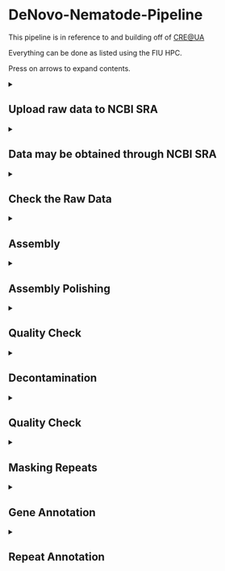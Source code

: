 # DeNovo-Nematode-Pipeline
This pipeline is in reference to and building off of [CRE@UA](https://github.com/BamaComputationalBiology/CRE-UA/blob/main/CRE-Pipeline.md)

Everything can be done as listed using the FIU HPC. 

Press on arrows to expand contents.


<details>
<summary>
	
## Upload raw data to NCBI SRA
</summary>

It is a good idea to upload your raw reads to the Sequence Read Archive (SRA) so that it is stored off your system and you can come back and download it if needed. You may also place an embargo on it so that the data will not be public until your paper is published. This is also a good idea because it may take a month to process and you don't want to be worried about this while also trying to publish (most journals require the raw data to be available during the time of review).

</details>



<details>
<summary>
	
## Data may be obtained through NCBI SRA
</summary>

**Nanopore:**
```
module load sratoolkit-3.0.0
```

Go to NCBI SRA and search _Oscheius_. use the filters at the side to narrow it down to genome and nanopore reads. Find the sra ID for _Oscheius_ sp.G, the number is **SRR16242712**
```
fasterq-dump SRR16242712
#this will take a while and give you no feedback so just believe it will work.
```

If successful you should have a file named SRR16242712.fastq with 18G of data. Type ls -lh to see this.

**Illumina:**
```
fasterq-dump SRR16242711
```

If successful you should have a file named SRR16242711_1.fastq and SRR16242711_2.fastq both with 5.4G of data. Type ls -lh to see this.

</details>



<details>
<summary> 

## Check the Raw Data
</summary>

[fastqc](https://www.bioinformatics.babraham.ac.uk/projects/fastqc/) is a program to assess the quality of raw reads and give some basic stats. 

```
module load fastqc-0.11.7-gcc-8.2.0-gia624n
fastqc /path/to/reads.fastq
```
The output will be a .html report. To download this from the hpc, exit ssh and log in via sftp:
```
exit
sftp username@hpclogin01.fiu.edu
get *.html
exit
```
You will then need to navigate to your home directory on your computer and open the file in a browser.

**Some questions to pay attention to:**

1. What is the smallest read?
2. What is the largest read?
3. What is the median read length?
4. What is the theoretical coverage of the genome (Size of genome/(median read legth * number of reads)) OR (size of genome/file size)
5. Are there adapter sequences you may need to trim? If there are you should use a software like [Trimmomatic](http://www.usadellab.org/cms/index.php?page=trimmomatic) or [Trimgalore](https://github.com/FelixKrueger/TrimGalore/blob/master/Docs/Trim_Galore_User_Guide.md) to trim the adapter sequences off and run fastqc again. Trimgalore is a module on the HPC but Trimmomatic will have to be installed by the user.

</details>



</details>



<details>
<summary>
	
## Assembly
</summary>

It is a good idea to try multiple assembly methods and compare to choose the 'best' one. Best typically means most complete and contiguous. You could try with different softwares, different input data, and different amounts of input data. You can then use that 'best' one for annotation. 

We have tried assembly with:

* flye

* nextdenovo

* verkko

* hifiasm


Flye and nextdenovo use ONT and illumina data. Verkko and hifiasm use pacbio and ONT. 


--------------------------------------------------------------------------------------------------------------------------------------------------------------

<details>
<summary>nextDenovo</summary>

https://github.com/Nextomics/NextDenovo

Between flye and nextdenovo, we find nextDenovo to generally be better and more contiguous.
```
#create the input file
ls SRR16242712.fastq > input.fofn
```

```
#create the configuration file for assembly
vi run.cfg
```

Press[i] for insert and copy and paste the below section (this was obtained by going to nextDenovo documentation and copying the run.cfg file. Then we correct a few lines for our data, like genome size for example. If you don't know the genome size you can estimate it from a related species or use the option auto.

```
[General]
job_type = local
job_prefix = nextDenovo
task = all
rewrite = yes
deltmp = yes
parallel_jobs = 20
input_type = raw
read_type = ont # clr, ont, hifi
input_fofn = input.fofn
workdir = PB127

[correct_option]
read_cutoff = 1k
genome_size = 120M # estimated genome size, I know because I've already assembled this one
sort_options = -m 20g -t 15
minimap2_options_raw = -t 8
pa_correction = 3
correction_options = -p 15

[assemble_option]
minimap2_options_cns = -t 8
nextgraph_options = -a 1
```

Save by pressing [esc], type ':wq' and press [enter]

```
#create the script to run nextDenovo and create an assembled genome
vi assemble.sh
```

Press [i] for insert mode and copy the below script

```
#!/bin/bash

#SBATCH --account iacc_jfierst
#SBATCH --qos highmem1
#SBATCH --partition highmem1
#SBATCH --output=out_%assemble.log
#SBATCH --mail-user=vegge003@fiu.edu 	#use your own email instead
#SBATCH --mail-type=ALL

module load nextDenovo-2.5.0

nextDenovo run.cfg
```

Save by pressing [esc], type ':wq' and press [enter]


Run the script with: 
```
sbatch assemble.sh
```

To see if your job is running type the following command:
```
squeue --me
```

There is a common issue some face and you may need to load modules before you run the script. In which case use:
```
module load nextDenovo-2.5.0
sbatch assemble.sh
```

The final assembly result is at 03.ctg_graph/nd.asm.fasta

Basic statistics for the assembly are at 03.ctg_graph/nd.asm.fasta.stat
</details>

<details>
	<summary>Flye</summary>
	

https://canu.readthedocs.io/en/latest/quick-start.html#quickstart

The Canu module is available on HPC but I run into a problem with java when trying to use the module. Additionally, Flye is not available, and we don't use these programs enough to request their download. Thus, I've just created conda environments for these. You can try using the anaconda module on HPC (module load anaconda2), but I downloaded my own anaconda a long time ago. You can get the linux version of anaconda here: https://www.anaconda.com/download
Miniconda or Mamba probably work too, I just haven't tried.


Get Canu
```
conda create -n canu
conda activate canu
	#if conda activate doesn't work, try source activate
conda install -c bioconda canu
```

Create script
```
vi canu_correction.sh
```
Hit [i] for insertion mode and copy/paste the following:

```
#!/bin/bash

#SBATCH --account iacc_jfierst
#SBATCH --qos highmem1
#SBATCH --partition highmem1
#SBATCH --output=out_%canu_correct.log
#SBATCH --mail-user=vegge003@fiu.edu   #use your own email
#SBATCH --mail-type=ALL

#conda activate canu

canu -correct -p PB127_canu -d canu_out genomeSize=120M useGrid=false -nanopore-raw ./SRR16242712.fastq
```

Save by pressing [esc], type ':wq' and press [enter]


Run the script with: 
```
sbatch canu_correction.sh
```

To see if your job is running type the following command:
```
squeue --me
```

This job took 2.5 days to finish, but could be sped up by giving it more resources. Try adding "#SBATCH -n 8" and "#SBATCH --mem=128G" to the script.

The output is in canu_out. The corrected reads are the file: *.correctedReads.fasta.gz

However, an error is thrown because some of the read names match in the first column. To fix this we unzip the file, and replace the spaces with underscores so that the whole column is one long name. 

```
gunzip *.correctedReads.fasta.gz
cat *.correctedReads.fasta | sed 's/ /_/g' > correctedReads2.fasta
```

-----------------------------------------------------------------------------------------------------------------------------------------------------------

https://github.com/fenderglass/Flye

Get Flye
```
conda create -n flye
conda activate flye
	#if conda activate doesn't work, try source activate
conda install -c bioconda flye
```

Create the script
```
vi flye_assemble.sh
```

Hit [i] for insertion mode and copy/paste the following:
```
#!/bin/bash

#SBATCH --account iacc_jfierst
#SBATCH --qos highmem1
#SBATCH --partition highmem1
#SBATCH --output=out_%assembly.log
#SBATCH --mail-user=vegge003@fiu.edu   #use your own email
#SBATCH --mail-type=ALL

#conda activate flye    

flye --nano-corr ./canu_out/PB127_canu.correctedReads2.fasta -o flye_assembly -t 8 --genome-size 120M
```
Save and exit by pressing [esc], typing ":wq" and then [enter]

Run the script with: 
```
sbatch flye_assemble.sh
```

To see if your job is running type the following command:
```
squeue --me
```

The final assembly is in ./flye_assembly/assembly.fasta

This took approximately 4hrs to assemble a worm genome ~100Mb

</details>

Before starting Verkko or hifiasm, you may want to select for ultra-long ONT reads (50kb and up). You can do this with awk:
```
awk 'BEGIN {RS = "@"; ORS = ""} NR > 1 {getline seq; getline sep; getline qual; if (length(seq) >= MIN_SIZE) print "@"$0, seq, sep, qual}' MIN_SIZE=50000 ontReads.fastq > filteredONT.fastq
```

<details>
	<summary>Verkko</summary>

https://github.com/marbl/verkko

Verkko does not do well with little coverage.

Install Verkko with Conda:
```
conda create -n verkko -c conda-forge -c bioconda -c defaults verkko
conda activate verkko
	#if conda activate doesn't work, try source activate
```

Create the script:
```
vi verkko.sh
```

Press[i] for instertion and copy/paste the following:
```
#!/bin/bash

#SBATCH --account iacc_jfierst
#SBATCH --qos highmem1
#SBATCH --partition highmem1
# Number of nodes
#SBATCH -N 1

# Number of tasks
#SBATCH -n 16

#SBATCH --output=out_verkko.log
#SBATCH --mail-user=vegge003@fiu.edu   #use your own email
#SBATCH --mail-type=ALL

#conda activate verkko 

export VERKKO=/your/path/to/verkko/bin

verkko -d <work-directory> --hifi <hifi-fastq-files> --nano <ont-fastq-files>
```
Save and exit by pressing [esc], typing ":wq" and then [enter]

Run the script with: 
```
sbatch verkko.sh
```

To see if your job is running type the following command:
```
squeue --me
```

The SnakeMake script that Verkko runs on specifies 4CPUs, thus an error will occur if you are trying to run it on HPC without specifying the cores (#SBATCH -n 16)

The assembly is in the output directory and named assembly.fasta

This takes about 2 hours to complete on a worm genome (~100Mb)
 
</details>

<details>
	<summary>Hifiasm</summary>

https://github.com/chhylp123/hifiasm

https://hifiasm.readthedocs.io/en/latest/faq.html

Install Hifiasm with git or conda:

Git
```
git clone https://github.com/chhylp123/hifiasm
cd hifiasm
make
```

Conda
```
conda create -n hifiasm
conda activate hifiasm
	#if conda activate doesn't work, try source activate
conda install -c bioconda hifiasm
```

Create the script:
```
vi hifiasm_assembly.sh
```

Press[i] for instertion and copy/paste the following:
```
#!/bin/bash

#SBATCH --account iacc_jfierst
#SBATCH --qos highmem1
#SBATCH --partition highmem1
#SBATCH --output=out_hifi.log
#SBATCH --mail-user=vegge003@fiu.edu  #insert your own email
#SBATCH --mail-type=ALL


#pacbio reads only
hifiasm -o sample.asm -t 32 /path/to/hifi_reads.fastq


#pacbio with nanopore reads over 50kb
hifiasm -o sample.asm -t 32 --ul /path/to/filteredONT.fastq /path/to/hifi_reads.fastq

#if you installed with git then you need to include the full path to hifiasm
#make sure to comment out the option you do not want
#if you have it installed as a conda environment, make sure to load the environment before running the script
```

Save and exit by pressing [esc], typing ":wq" and then [enter]

Run the script with: 
```
sbatch hifiasm_assembly.sh
```

To see if your job is running type the following command:
```
squeue --me
```
Takes about 1 hour on a 100Mb worm genome. 

When complete, your assembly files are .gfa files, which are information about the overlap graphs. To change them into fasta files you can use awk:
```
awk '/^S/{print ">"$2;print $3}' test.p_ctg.gfa > test.p_ctg.fa
```

</details>

</details>


<details>
<summary>
	
## Assembly Polishing
</summary>

Illumina has a higher base calling accuracy than nanopore (although nanopore may be catching up soon). Therefore we "polish" the assembly by correcting the long read assembly with Illumina short read data. This applies less with HiFi data since it reached a Q20 (99%) quality score. I'm not sure where the community stands on correcting HiFi reads with Illumina. 

---------------------------------------------------------------------------------------------------------------------------------------------------------------

If you assembled with NextDenovo, proceed with NextPolish. If you assembled with Flye, proceed with Pilon.

<details>
<summary>NextPolish</summary>

https://github.com/Nextomics/NextPolish
```
#create the input file
ls SRR16242711_1.fastq SRR16242711_2.fastq > sgs.fofn
```

Modify the run.cfg file by typing 'vi run.cfg' and hit [i] for insert. Delete the existing code and copy/paste the following:

```
[General]
job_type = local
job_prefix = nextPolish
task = best
rewrite = yes
rerun = 3
parallel_jobs = 6
multithread_jobs = 5
genome = /your/path/to/03.ctg_graph/nd.asm.fasta #genome file
genome_size = 120M
workdir = ./01_rundir
polish_options = -p {multithread_jobs}

[sgs_option]
sgs_fofn = ./sgs.fofn
sgs_options = -max_depth 100 -bwa
```

Create a script for polishing by typing 'vi polish.sh', hit [i] for insert, and copy/paste the following:

```
#!/bin/bash

#SBATCH --account iacc_jfierst
#SBATCH --qos highmem1
#SBATCH --partition highmem1
#SBATCH --output=out_%polish.log
#SBATCH --mail-user=vegge003@fiu.edu   #use your email
#SBATCH --mail-type=ALL

module load nextPolish-1.4.0   #might need to load before running script

nextPolish run.cfg
```

Run the script. The output will be a file with pid***** and a directory named 01_rundir. The directory contains genome.nextpolish.fasta (the polished genome) and genome.nextpolish.fasta.stat (stats about the corrections made). Please rename the file if working with multiple genomes because all will come out with the same name and it could get confusing. 

</details>

<details>
<summary>Pilon</summary>

https://github.com/broadinstitute/pilon

Create the script:
```
vi pilon.sh
```

Hit [i] for insertion mode and copy/paste the following:
```
#!/bin/bash

#SBATCH --account account_name
#SBATCH --qos node_name
#SBATCH --partition node_name
#SBATCH --output=out_%pilon.log
#SBATCH --mail-user=username@email.com   #use your own email
#SBATCH --mail-type=ALL

module load pilon-1.22-gcc-8.2.0-33xdiwt

FORWARD=[PATH TO FASTQ_1]
REVERSE=[PATH TO FASTQ_2]
LINE_NAME=PB127 ## YOUR LINE
mkdir ./pilon_out/

## ROUND 1 ##
GENOME=[ path to assembled genome]
#index genome 
bwa index ${GENOME}
#align reads
bwa mem -t 8 -M ${GENOME} ${FORWARD} ${REVERSE}  > ./pilon_out/bwa.sam
#sam to bam
samtools view -Sb ./pilon_out/bwa.sam > ./pilon_out/bwa.bam
##Sort and index the BAM 
samtools sort ./pilon_out/bwa.bam -o ./pilon_out/bwa.sort
samtools index ./pilon_out/bwa.sort

##Pilon it 
java -Xmx12G -jar /share/apps/bioinfoJava/pilon-1.22.jar --genome ${GENOME} --frags ./pilon_out/bwa.sort --output ./pilon_out/${LINE_NAME}_pilon1

## ROUND 2 ##
GENOME=./pilon_out/${LINE_NAME}_pilon1.fasta 
#index genome 
bwa index ${GENOME}
#align reads
bwa mem -t 8 -M ${GENOME} ${FORWARD} ${REVERSE}  > ./pilon_out/bwa.sam
#sam to bam
samtools view -Sb ./pilon_out/bwa.sam > ./pilon_out/bwa.bam
##Sort and index the BAM 
samtools sort ./pilon_out/bwa.bam -o ./pilon_out/bwa.sort
samtools index ./pilon_out/bwa.sort


##Pilon it 
java -Xmx12G -jar /share/apps/bioinfoJava/pilon-1.22.jar --genome ${GENOME} --frags ./pilon_out/bwa.sort --output ./pilon_out/${LINE_NAME}_pilon2


## ROUND 3 ##
GENOME=./pilon_out/${LINE_NAME}_pilon2.fasta 
#index genome 
bwa index ${GENOME}
#align reads
bwa mem -t 8 -M ${GENOME} ${FORWARD} ${REVERSE}  > ./pilon_out/bwa.sam
#sam to bam
samtools view -Sb ./pilon_out/bwa.sam > ./pilon_out/bwa.bam
##Sort and index the BAM 
samtools sort ./pilon_out/bwa.bam -o ./pilon_out/bwa.sort
samtools index ./pilon_out/bwa.sort

##Pilon it 
java -Xmx12G -jar /share/apps/bioinfoJava/pilon-1.22.jar --genome ${GENOME} --frags ./pilon_out/bwa.sort --output ./pilon_out/${LINE_NAME}_pilon3



## ROUND 4 ##
GENOME=./pilon_out/${LINE_NAME}_pilon3.fasta 
#index genome 
bwa index ${GENOME}
#align reads
bwa mem -t 8 -M ${GENOME} ${FORWARD} ${REVERSE}  > ./pilon_out/bwa.sam
#sam to bam
samtools view -Sb ./pilon_out/bwa.sam > ./pilon_out/bwa.bam
##Sort and index the BAM 
samtools sort ./pilon_out/bwa.bam -o ./pilon_out/bwa.sort
samtools index ./pilon_out/bwa.sort

##Pilon it 
java -Xmx12G -jar /share/apps/bioinfoJava/pilon-1.22.jar --genome ${GENOME} --frags ./pilon_out/bwa.sort --output ./:pilon_out/${LINE_NAME}_pilon4
```

</details>

</details>

<details>

<summary>
	
## Quality Check
</summary>

Assembly quality has various measures. Things like N50, contig number, assembly size, k-mer counting, and gene presence/absence can all be indications of how good an assembly may be. It is a good idea to try multiple assembly methods and use these metrics to compare them. The "best" assembly is usually the most complete and contiguous. QUAST is particularly nice for comparing multiple assemblies at once.

<details>
<summary>BUSCO</summary>

We need to download the nematode dataset so that we can run busco in offline mode. 

```
wget --no-check-certificate https://busco-data.ezlab.org/v5/data/lineages/nematoda_odb10.2020-08-05.tar.gz
tar -xvzf nematoda_odb10.2020-08-05.tar.gz
```

type 'vi busco.sh' to create a script, hit [i], and copy/paste the lines below:

```
#!/bin/bash

#SBATCH --account account_name
#SBATCH --qos node_name
#SBATCH --partition node_name
#SBATCH --output=out_%busco.log
#SBATCH --mail-user=username@email.com   #use your own email
#SBATCH --mail-type=ALL


module load busco/5.4.7 	#might need to load before running script

export AUGUSTUS_CONFIG_PATH="/your/path/to/Augustus"

busco -c 4 -m genome -i /your/path/to/01_rundir/genome.nextpolish.fasta -o busco_PB127 --offline --lineage_dataset /home/data/jfierst/your_username/nematoda_odb10
```
Notice the AUGUSTUS_CONFIG_PATH. We need to copy the augustus directory, give it write permissions, and tell the program the path to that directory. 

```
cp -R /home/data/jfierst/veggers/programs/Augustus/config /your/path/.
cd Augustus
chmod +777 *  #this is a easy but unsafe way to make sure all directories within the directory Augustus each have all permissions. This will take some time.
```
Edit the script to include your path to Augustus and run the script. BUSCO may take multiple hours to run but should not take longer than a day. Your output will be a short_summary*.txt file.

</details>



<details>
<summary>QUAST</summary>

```
#!/bin/bash

#SBATCH --account account_name
#SBATCH --qos node_name
#SBATCH --partition node_name
#SBATCH --output=out_%quast.log
#SBATCH --mail-user=username@email.com   #use your own email
#SBATCH --mail-type=ALL

module load quast-5.2.0  #may need to load before running script

quast.py -t 4 --eukaryote --plots-format pdf /your/path/to/01_rundir/genome.nextpolish.fasta -o ./PB127_quast/
```

QUAST only takes a minute or two and the output is in the directory PB127_quast. The file report.txt gives you basic genome assembly stats like GC content, N50, # contigs, etc. If you have multiple assemblies your script might look like:

```
#!/bin/bash

#SBATCH --account account_name
#SBATCH --qos node_name
#SBATCH --partition node_name
#SBATCH --output=out_%quast.log
#SBATCH --mail-user=username@email.com   #use your own email
#SBATCH --mail-type=ALL

module load quast-5.2.0  #may need to load before running script

quast.py -t 4 --eukaryote --plots-format pdf /your/path/to/assembly1.fasta /your/path/to/assembly2.fasta /your/path/to/assembly3.fasta -o ./species_quast/
```

The html files are files that display the information in a graphical way using icarus viewer. To view these files, you need to download them to your local machine and then click to open them.

OPTION 1: use HPC GUI

If you are using the web browser HPC access, then navigate to the files tab. Type the path to the directory with the file you want to download, select the file, and click download.

OPTION 2: using HPC from computer terminal

```
#logout of the hpc
exit

#connect to hpc using sftp (secure file transfer)
sftp username@hpclogin01.fiu.edu

get /path/to/file.html

#logout of hpc
exit
```

The .html file should now be in your home directory of your local machine.
</details>
</details>

<details>

 <summary>
	 
## Decontamination
</summary>

 **SIDR**
 
 https://pypi.org/project/SIDR/
 
**It is still in progress and experimental.**

To decontaminate our genomes we use SIDR, a machine learning program genereated by our lab that takes raw fasta/fastq files, runs blast, creates alignments, and generates various statistics about coverage, gc content, and length. This table is then fed into xgboost to predict contaminants. The link above takes you to the 2018 version in python. The code provided in this project uses linux commands and R; however it is in progress to be coded in a different language to make it faster and more efficient. The Fierst lab is also working on updating the machine learning method used.  

The output of SIDR is two fasta files: keptcontigs.fa and contaminant contigs.fa

</details>

<details>

 <summary>
	 
## Quality Check
</summary>

Using the kept contigs.fa, it is good to repeat the QUAST and BUSCO measures for the assembly to make sure there haven't been crazy changes, or if so, then why.

Modify your busco and quast scripts so that instead of /your/path/to/nextpolish.fa, it is changed to /your/path/to/keptcontigs.fa

</details>


<details>

 <summary>
	 
## Masking Repeats
</summary>

**RepeatMasker/Modeler**

https://github.com/Dfam-consortium/RepeatModeler

If the assembly is good to go, we can begin preliminary repeat annotation. This first strp uses repeatModeler/Masker to mask repeat regions of the genome and make gene annotation easier. This is just a first pass, which creates a library of repeats found in the genome. 

Install repeatModeler/Masker with TE-tools container: https://github.com/Dfam-consortium/TETools
RepeatMasker is installed on the HPC, so alternatively you can try module load RepeatMasker-4.1.0

```
#Get the container
curl -sSLO https://github.com/Dfam-consortium/TETools/raw/master/dfam-tetools.sh
chmod +x dfam-tetools.sh

#Activate the container
./dfam-tetools.sh
```


Run commands one by one in container. If I remember correctly, the BuildDatabase command takes the longest (~12 hours on a 100Mb genome, ~20% repeats)
```
#Build the database
BuildDatabase -name [species_name] [genome.fasta]

#Run RepeatModeler for de novo repeat identification and characterization
RepeatModeler -pa 8 -database [species_name]

#Use the queryRepeatDatabase.pl script inside RepeatMasker/util to extract Rhabditida repeats
queryRepeatDatabase.pl -species rhabditida | grep -v "Species:" > Rhabditida.repeatmasker

#Combine the files to create a library of de novo and known repeats
cat RM*/consensi.fa.classified Rhabditida.repeatmasker > [species_name].repeats

#exit the container
exit
```

Mask the repeats from the library you just generated. 
```
#Module load RepeatMasker
module load RepeatMasker-4.1.0

#Mask the genome of known repeats
RepeatMasker -lib [species_name].repeats -pa 8 -xsmall -nolow [keptcontigs.fasta] 
```
-nolow / -l(ow)

With the option -nolow or -l(ow) only interspersed repeats are masked. By default simple tandem repeats and low complexity (polypurine, AT-rich) regions are masked besides the interspersed repeats. For database searches the default setting is recommended, but sometimes, e.g. when using the masked sequence to predict the presence of exons, it may be better to skip the low complexity masking.


-xsmall 

Returns repetitive regions in lowercase (soft masking) instead of replacing with N's (hard masking). Non-repeat regions remain in uppercase.


-pa

Stands for parallel, for multiprocessing, runs 8 sequences at a time. 


The output of RepeatMasker is *.masked

Also, remember that the output of RepeatModeler (custom library) is in RM*/consensi.fa.classified
Or, if you want a broader library, [species].repeats

</details>


<details>

 <summary>
	 
## Gene Annotation

</summary>

**STAR**

https://www.ncbi.nlm.nih.gov/pmc/articles/PMC3530905/

Used to align the rna reads to the genome for better prediction of protein coding regions.

```
#!/bin/bash

#SBATCH --account iacc_jfierst
#SBATCH --qos highmem1
#SBATCH --partition highmem1
#SBATCH --output=out_star
#SBATCH --mail-user=your@email.com
#SBATCH --mail-type=ALL

module load star-2.7.9a

# Generate genome index
STAR \
    --runThreadN 12 --runMode genomeGenerate --genomeDir [species]_STAR \
    --genomeSAindexNbases 12 --genomeFastaFiles /path/to/keptcontigs.masked

# Map the reads
STAR \
    --runThreadN 12 --genomeDir [species]_STAR --outSAMtype BAM Unsorted --twopassMode Basic \
    --readFilesIn /path/to/rna_1.fastq /path/to/rna_2.fastq
```

The output is an Aligned.out.bam file which will be used in BRAKER, a.k.a the next step.

**BRAKER3**

https://github.com/Gaius-Augustus/BRAKER

BRAKER3 is incorporating RNA and Protein Data using GeneMark-ETP and AUGUSTUS. It is used for protein predictions and de novo protein annotations, but is heavily reliant on the data you give it. 

BRAKER is one of the hardest programs to install on the HPC as it has so many dependancies. It is probably easier to install on a local machine. It is also conda-able, however I've never been able to get the conda braker env to work.

```
#!/bin/bash

#SBATCH --account iacc_jfierst
#SBATCH --qos highmem1
#SBATCH --partition highmem1
#SBATCH --output=out_braker3.log
#SBATCH --mail-user=your@email.com
#SBATCH --mail-type=ALL

export AUGUSTUS_CONFIG_PATH=/path/to/Augustus/config
export GENEMARK_PATH=/path/to/GeneMark-ETP/bin
export PROTHINT_PATH=/path/to/GeneMark-ETP/bin/gmes/ProtHint/bin
export TSEBRA_PATH=/path/to/TSEBRA/bin
export STRINGTIE_PATH=/path/to/stringtie

/path/to/braker.pl \
 --workingdir ./[sample]_braker3 \
 --species [species_name] \
 --genome /path/to/keptcontigs.masked \
 --prot_seq /path/to/protein.fa \
 --bam /path/to/Aligned.out.bam \
 --softmasking
```


**AGAT**

https://github.com/NBISweden/AGAT

AGAT is used to covert the .gtf output file from BRAKER, to a .gff3 file format. It also calculates some basic statistics such as gene count.

Install with conda

```
#!/bin/bash

#SBATCH --account iacc_jfierst
#SBATCH --qos highmem1
#SBATCH --partition highmem1
#SBATCH --output=out_%braker3_agat.log
#SBATCH --mail-user=your@email.com
#SBATCH --mail-type=ALL

#combined fasta and protein
agat_convert_sp_gxf2gxf.pl -g /path/to/[sample]_braker.gtf -o [sample]_braker3.gff3
agat_sp_statistics.pl --gff /path/to/[sample]_braker3.gff3 \
        -f /path/to/keptcontigs.masked \
        -o [sample]_AGATstats

```


**InterProScan**

https://interproscan-docs.readthedocs.io/en/latest/

InterProScan scans the InterPro database to predict protein function and domains.

```
#!/bin/bash

#SBATCH --account iacc_jfierst
#SBATCH --qos highmem1
#SBATCH --partition highmem1
#SBATCH -n 8
#SBATCH --output=out_InterProScan.log
#SBATCH --mail-user=your@email.com
#SBATCH --mail-type=ALL


module load jdk1.8.0_241
module load interproscan-5.55
module load perl-5.34.0-gcc-8.2.0-b5u622f

/home/applications/interproscan/interproscan-5.33-72.0/interproscan.sh -i /path/to/protein.fa -f tsv -dp -goterms -pa
```


 
</details>






<details>

 <summary>
	 
## Repeat Annotation
</summary>

**EDTA**

https://github.com/oushujun/EDTA

A de novo repeat annotation program that creates a high-quality non-redundant TE consensus library. While it can run given only a genome fasta file, we also provide the input files:

1) CDS, created from BRAKER output
2) BED of known gene positions, created from BRAKER output
3) Curated TE library, created from RepeatModeler output

I did a manual installation of EDTA, however it is conda-able. As of 11/29/2023 it was not available as a module on the hpc.

```
#!/bin/bash

#SBATCH --account iacc_jfierst
#SBATCH --qos highmem1
#SBATCH --partition highmem1
#SBATCH --output=out_edta.log
#SBATCH --mail-user=your@email.com
#SBATCH --mail-type=ALL

perl /path/to/EDTA.pl --genome /path/to/keptcontigs.fasta --cds /path/to/protein.fasta --curatedlib /path/to/[species_name].repeats --exclude /path/to/genes.bed --overwrite 1 --sensitive 1 --anno 1 --evaluate 1 --threads 10
```


There are many output files generated by EDTA. 

*.mod.EDTA.TElib.fa is the curated consensus library

*.mod.EDTA.TEanno.gff3 contains all TE annotations, including redundant and fragmented sequences

*.mod.EDTA.TEanno.sum is the summary file for whole genome TE annotation

</details>
